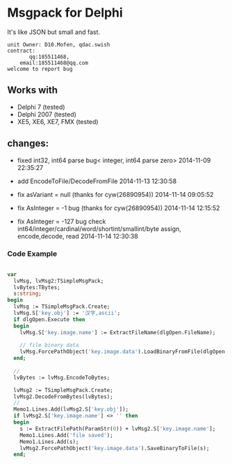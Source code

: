 # Msgpack for Delphi

It's like JSON but small and fast.

```
unit Owner: D10.Mofen, qdac.swish
contract:
       qq:185511468, 
    email:185511468@qq.com
welcome to report bug
```

Works with
--------
* Delphi 7 (tested)
* Delphi 2007 (tested)
* XE5, XE6, XE7, FMX (tested)

changes:
--------
   * fixed int32, int64 parse bug< integer, int64 parse zero>
     2014-11-09 22:35:27
     
   + add EncodeToFile/DecodeFromFile
     2014-11-13 12:30:58

   * fix  asVariant = null (thanks for cyw(26890954))
     2014-11-14 09:05:52
     
   * fix AsInteger = -1 bug (thanks for cyw(26890954))
     2014-11-14 12:15:52

   * fix AsInteger = -127 bug
     check int64/integer/cardinal/word/shortint/smallint/byte assign, encode,decode, read
     2014-11-14 12:30:38

  
### Code Example
```Pascal

var
  lvMsg, lvMsg2:TSimpleMsgPack;
  lvBytes:TBytes;
  s:string;
begin
  lvMsg := TSimpleMsgPack.Create;
  lvMsg.S['key.obj'] := '汉字,ascii';
  if dlgOpen.Execute then
  begin
    lvMsg.S['key.image.name'] := ExtractFileName(dlgOpen.FileName);
    
    // file binary data
    lvMsg.ForcePathObject('key.image.data').LoadBinaryFromFile(dlgOpen.FileName);
  end;
  
  //
  lvBytes := lvMsg.EncodeToBytes;

  lvMsg2 := TSimpleMsgPack.Create;
  lvMsg2.DecodeFromBytes(lvBytes);
  //
  Memo1.Lines.Add(lvMsg2.S['key.obj']);
  if lvMsg2.S['key.image.name'] <> '' then
  begin
    s := ExtractFilePath(ParamStr(0)) + lvMsg2.S['key.image.name'];
    Memo1.Lines.Add('file saved');
    Memo1.Lines.Add(s);
    lvMsg2.ForcePathObject('key.image.data').SaveBinaryToFile(s);    
  end;
  
  ```
